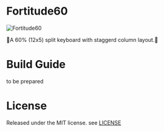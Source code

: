 # Fortitude60

![Fortitude60](https://i.imgur.com/Tbznwgg.jpg)

👊A 60% (12x5) split keyboard with staggerd column layout.👊

# Build Guide

to be prepared

# License

Released under the MIT license. see [LICENSE](https://github.com/Pekaso/fortitude60/blob/master/LICENSE)